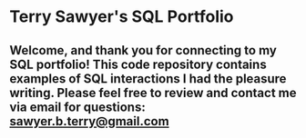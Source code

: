 # Terry Sawyer's SQL Portfolio

## Welcome, and thank you for connecting to my SQL portfolio! This code repository contains examples of SQL interactions I had the pleasure writing. Please feel free to review and contact me via email for questions: sawyer.b.terry@gmail.com
